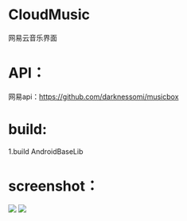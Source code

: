 # CloudMusic
网易云音乐界面

# API：  
网易api：https://github.com/darknessomi/musicbox  
  
# build:  
1.build AndroidBaseLib

# screenshot：  
![](https://github.com/wkigen/CloudMusic/blob/master/screenshot/Screenshot_1.png) 
![](https://github.com/wkigen/CloudMusic/blob/master/screenshot/Screenshot_2.png) 
